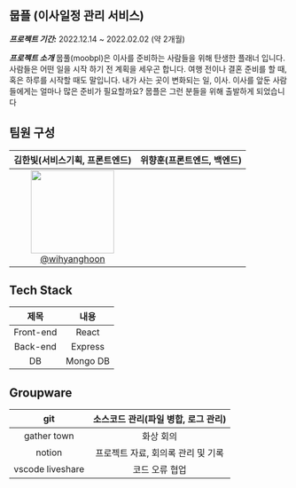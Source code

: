 ## 뭅플 (이사일정 관리 서비스)


***프로젝트 기간:*** 2022.12.14 ~ 2022.02.02 (약 2개월)

***프로젝트 소개***
뭅풀(moobpl)은 이사를 준비하는 사람들을 위해 탄생한 플래너 입니다. 
사람들은 어떤 일을 시작 하기 전 계획을 세우곤 합니다.
여행 전이나 결혼 준비를 할 때, 혹은 하루를 시작할 때도 말입니다. 
내가 사는 곳이 변화되는 일, 이사. 
이사를 앞둔 사람들에게는 얼마나 많은 준비가 필요할까요?
뭅플은 그런 분들을 위해 출발하게 되었습니다

## 팀원 구성
| **김한빛(서비스기획, 프론트엔드)** | **위향훈(프론트엔드, 백엔드)** |
| :------: |  :------: |
| [<img src="https://user-images.githubusercontent.com/66665468/221135646-c6102967-54a3-4361-8a74-931855330348.jpg" width=150> <br/> @wihyanghoon](https://github.com/wihyanghoon) | | [<img src="https://user-images.githubusercontent.com/66665468/221135646-c6102967-54a3-4361-8a74-931855330348.jpg" width=150> <br/> @wihyanghoon](https://github.com/wihyanghoon) | 

## Tech Stack
|제목|내용|
|:---:|:---:|
|Front-end|React|
|Back-end|Express|
|DB|Mongo DB|

## Groupware
|git|소스코드 관리(파일 병합, 로그 관리)|
|:---:|:---:|
|gather town|화상 회의|
|notion|프로젝트 자료, 회의록 관리 및 기록|
|vscode liveshare|코드 오류 협업|
